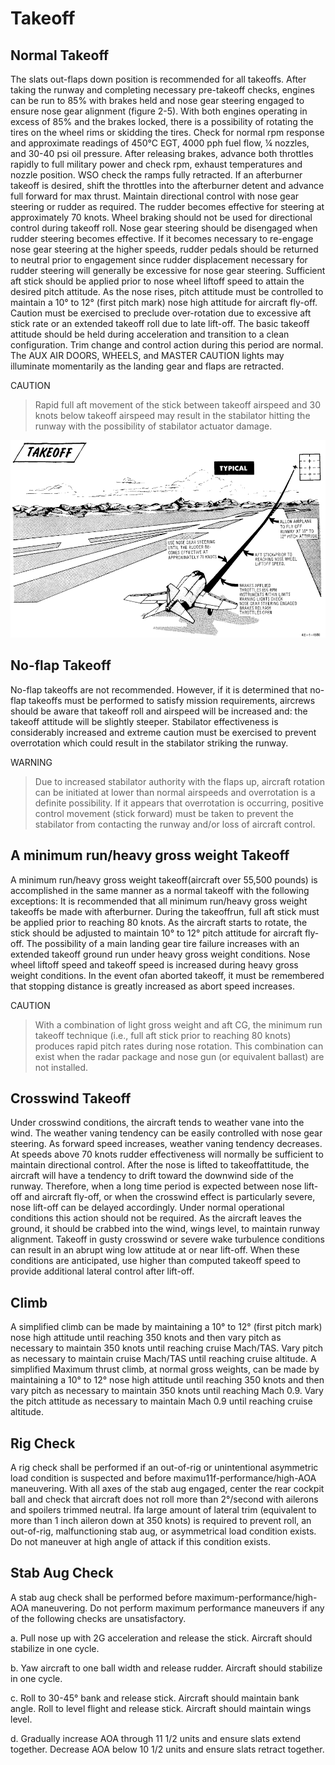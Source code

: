 # Takeoff

## Normal Takeoff

The slats out-flaps down position is recommended for all
takeoffs. After taking the runway and completing
necessary pre-takeoff checks, engines can be run to 85%
with brakes held and nose gear steering engaged to ensure
nose gear alignment (figure 2-5). With both engines
operating in excess of 85% and the brakes locked, there is
a possibility of rotating the tires on the wheel rims or
skidding the tires. Check for normal rpm response and
approximate readings of 450°C EGT, 4000 pph fuel flow, ¼
nozzles, and 30-40 psi oil pressure. After releasing brakes,
advance both throttles rapidly to full military power and
check rpm, exhaust temperatures and nozzle position.
WSO check the ramps fully retracted. If an afterburner
takeoff is desired, shift the throttles into the afterburner
detent and advance full forward for max thrust. Maintain
directional control with nose gear steering or rudder as
required. The rudder becomes effective for steering at
approximately 70 knots. Wheel braking should not be used
for directional control during takeoff roll. Nose gear
steering should be disengaged when rudder steering
becomes effective. If it becomes necessary to re-engage
nose gear steering at the higher speeds, rudder pedals
should be returned to neutral prior to engagement since
rudder displacement necessary for rudder steering will
generally be excessive for nose gear steering. Sufficient aft
stick should be applied prior to nose wheel liftoff speed to
attain the desired pitch attitude. As the nose rises, pitch
attitude must be controlled to maintain a 10° to 12° (first
pitch mark) nose high attitude for aircraft fly-off. Caution
must be exercised to preclude over-rotation due to
excessive aft stick rate or an extended takeoff roll due to
late lift-off. The basic takeoff attitude should be held
during acceleration and transition to a clean
configuration. Trim change and control action during this
period are normal. The AUX AIR DOORS, WHEELS, and
MASTER CAUTION lights may illuminate momentarily
as the landing gear and flaps are retracted.

CAUTION

>Rapid full aft movement of the stick between
takeoff airspeed and 30 knots below takeoff
airspeed may result in the stabilator hitting the
runway with the possibility of stabilator actuator
damage.

![Takeoff](../../img/takeoff.jpg)

## No-flap Takeoff

No-flap takeoffs are not recommended. However, if it is
determined that no-flap takeoffs must be performed to
satisfy mission requirements, aircrews should be aware
that takeoff roll and airspeed will be increased and: the
takeoff attitude will be slightly steeper. Stabilator
effectiveness is considerably increased and extreme
caution must be exercised to prevent overrotation which
could result in the stabilator striking the runway.

WARNING
>Due to increased stabilator authority with the
flaps up, aircraft rotation can be initiated at
lower than normal airspeeds and overrotation is
a definite possibility. If it appears that
overrotation is occurring, positive control
movement (stick forward) must be taken to
prevent the stabilator from contacting the
runway and/or loss of aircraft control.

## A minimum run/heavy gross weight Takeoff

A minimum run/heavy gross weight takeoff(aircraft over
55,500 pounds) is accomplished in the same manner as a
normal takeoff with the following exceptions: It is
recommended that all minimum run/heavy gross weight
takeoffs be made with afterburner. During the takeoffrun,
full aft stick must be applied prior to reaching 80 knots. As
the aircraft starts to rotate, the stick should be adjusted to
maintain 10° to 12° pitch attitude for aircraft fly-off. The
possibility of a main landing gear tire failure increases
with an extended takeoff ground run under heavy gross
weight conditions. Nose wheel liftoff speed and takeoff
speed is increased during heavy gross weight conditions.
In the event ofan aborted takeoff, it must be remembered
that stopping distance is greatly increased as abort speed
increases.

CAUTION
>With a combination of light gross weight and aft
CG, the minimum run takeoff technique (i.e., full
aft stick prior to reaching 80 knots) produces
rapid pitch rates during nose rotation. This
combination can exist when the radar package
and nose gun (or equivalent ballast) are not
installed.

## Crosswind Takeoff

Under crosswind conditions, the aircraft tends to weather
vane into the wind. The weather vaning tendency can be
easily controlled with nose gear steering. As forward speed
increases, weather vaning tendency decreases. At speeds
above 70 knots rudder effectiveness will normally be
sufficient to maintain directional control. After the nose is
lifted to takeoffattitude, the aircraft will have a tendency
to drift toward the downwind side of the runway.
Therefore, when a long time period is expected between
nose lift-off and aircraft fly-off, or when the crosswind
effect is particularly severe, nose lift-off can be delayed
accordingly. Under normal operational conditions this
action should not be required. As the aircraft leaves the
ground, it should be crabbed into the wind, wings level, to
maintain runway alignment. Takeoff in gusty crosswind
or severe wake turbulence conditions can result in an
abrupt wing low attitude at or near lift-off. When these
conditions are anticipated, use higher than computed
takeoff speed to provide additional lateral control after
lift-off.

## Climb

A simplified climb can be made by maintaining a 10° to 12°
(first pitch mark) nose high attitude until reaching 350
knots and then vary pitch as necessary to maintain 350
knots until reaching cruise Mach/TAS. Vary pitch as
necessary to maintain cruise Mach/TAS until reaching
cruise altitude. A simplified Maximum thrust climb, at
normal gross weights, can be made by maintaining a 10°
to 12° nose high attitude until reaching 350 knots and then
vary pitch as necessary to maintain 350 knots until
reaching Mach 0.9. Vary the pitch attitude as necessary to
maintain Mach 0.9 until reaching cruise altitude.

## Rig Check

A rig check shall be performed if an out-of-rig or
unintentional asymmetric load condition is suspected and
before maximu11f-performance/high-AOA maneuvering.
With all axes of the stab aug engaged, center the rear
cockpit ball and check that aircraft does not roll more than
2°/second with ailerons and spoilers trimmed neutral. Ifa
large amount of lateral trim (equivalent to more than 1
inch aileron down at 350 knots) is required to prevent roll,
an out-of-rig, malfunctioning stab aug, or asymmetrical
load condition exists. Do not maneuver at high angle of
attack if this condition exists.

## Stab Aug Check

A stab aug check shall be performed before
maximum-performance/high-AOA maneuvering. Do not
perform maximum performance maneuvers if any of the
following checks are unsatisfactory.

a. Pull nose up with 2G acceleration and release the
stick. Aircraft should stabilize in one cycle.

b. Yaw aircraft to one ball width and release rudder.
Aircraft should stabilize in one cycle.

c. Roll to 30-45° bank and release stick. Aircraft
should maintain bank angle. Roll to level flight
and release stick. Aircraft should maintain wings
level.

d. Gradually increase AOA through 11 1/2 units and
ensure slats extend together. Decrease AOA below
10 1/2 units and ensure slats retract together.

